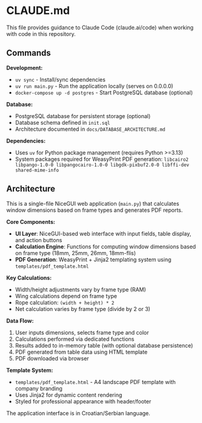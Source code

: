 # CLAUDE.md

This file provides guidance to Claude Code (claude.ai/code) when working with code in this repository.

## Commands

**Development:**
- `uv sync` - Install/sync dependencies
- `uv run main.py` - Run the application locally (serves on 0.0.0.0)
- `docker-compose up -d postgres` - Start PostgreSQL database (optional)

**Database:**
- PostgreSQL database for persistent storage (optional)
- Database schema defined in `init.sql`
- Architecture documented in `docs/DATABASE_ARCHITECTURE.md`

**Dependencies:**
- Uses `uv` for Python package management (requires Python >=3.13)
- System packages required for WeasyPrint PDF generation: `libcairo2 libpango-1.0-0 libpangocairo-1.0-0 libgdk-pixbuf2.0-0 libffi-dev shared-mime-info`

## Architecture

This is a single-file NiceGUI web application (`main.py`) that calculates window dimensions based on frame types and generates PDF reports.

**Core Components:**
- **UI Layer**: NiceGUI-based web interface with input fields, table display, and action buttons
- **Calculation Engine**: Functions for computing window dimensions based on frame type (18mm, 25mm, 26mm, 18mm-flis)
- **PDF Generation**: WeasyPrint + Jinja2 templating system using `templates/pdf_template.html`

**Key Calculations:**
- Width/height adjustments vary by frame type (RAM)
- Wing calculations depend on frame type
- Rope calculation: `(width + height) * 2`  
- Net calculation varies by frame type (divide by 2 or 3)

**Data Flow:**
1. User inputs dimensions, selects frame type and color
2. Calculations performed via dedicated functions
3. Results added to in-memory table (with optional database persistence)
4. PDF generated from table data using HTML template
5. PDF downloaded via browser

**Template System:**
- `templates/pdf_template.html` - A4 landscape PDF template with company branding
- Uses Jinja2 for dynamic content rendering
- Styled for professional appearance with header/footer

The application interface is in Croatian/Serbian language.